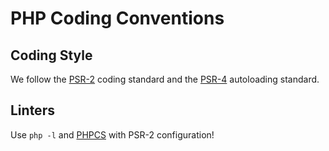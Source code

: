 # PHP Coding Conventions

## Coding Style

We follow the [PSR-2](http://www.php-fig.org/psr/psr-2/) coding standard and the [PSR-4](http://www.php-fig.org/psr/psr-4/) autoloading standard.

## Linters

Use `php -l` and [PHPCS](https://github.com/squizlabs/PHP_CodeSniffer) with PSR-2 configuration!
